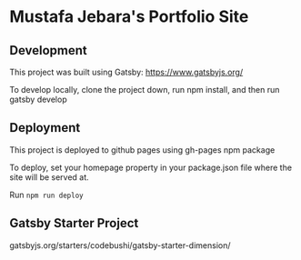 # Mustafa Jebara's Portfolio Site

## Development
This project was built using Gatsby: https://www.gatsbyjs.org/

To develop locally, clone the project down, run npm install, and then run gatsby develop

## Deployment
This project is deployed to github pages using gh-pages npm package

To deploy, set your homepage property in your package.json file where the site will be served at.

Run `npm run deploy`

## Gatsby Starter Project
gatsbyjs.org/starters/codebushi/gatsby-starter-dimension/

